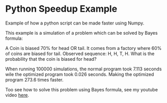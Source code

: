 # Python Speedup Example

Example of how a python script can be made faster using Numpy.

This example is a simulation of a problem which can be solved by Bayes formula:

A Coin is biased 70% for head OR tail. It comes from a factory where 60% of coins are biased for tail. Observed sequence: H, H, T, H. What is the probability that the coin is biased for head?

When running 100000 simulations, the normal program took 7.113 seconds wile the optimized program took 0.026 seconds. Making the optimized program 273.6 times faster.

Too see how to solve this problem using Bayes formula, see my youtube video [here](https://www.youtube.com/watch?v=6kZC7wf3Ar8).
